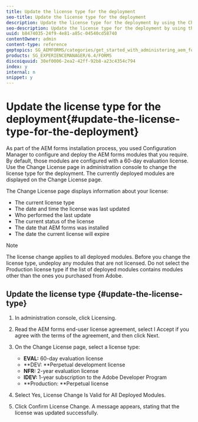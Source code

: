```yaml
---
title: Update the license type for the deployment
seo-title: Update the license type for the deployment
description: Update the license type for the deployment by using the Change License page in administration console.
seo-description: Update the license type for the deployment by using the Change License page in administration console.
uuid: b8474035-24f9-4e81-a85c-04540cd58740
contentOwner: admin
content-type: reference
geptopics: SG_AEMFORMS/categories/get_started_with_administering_aem_forms_on_jee
products: SG_EXPERIENCEMANAGER/6.4/FORMS
discoiquuid: 30ef0006-2ea2-42ff-92b8-a23c4354c794
index: y
internal: n
snippet: y
---
```


# Update the license type for the deployment{#update-the-license-type-for-the-deployment}

As part of the AEM forms installation process, you used Configuration Manager to configure and deploy the AEM forms modules that you require. By default, those modules are configured with a 60-day evaluation license. Use the Change License page in administration console to change the license type for the deployment. The currently deployed modules are displayed on the Change License page.

The Change License page displays information about your license:

* The current license type
* The date and time the license was last updated
* Who performed the last update
* The current status of the license
* The date that AEM forms was installed
* The date the current license will expire

>[!NOTE]
>
>The license change applies to all deployed modules. Before you change the license type, undeploy any modules that are not licensed. Do not select the Production license type if the list of deployed modules contains modules other than the ones you purchased from Adobe.

## Update the license type {#update-the-license-type}

1. In administration console, click Licensing.
1. Read the AEM forms end-user license agreement, select I Accept if you agree with the terms of the agreement, and then click Next.
1. On the Change License page, select a license type:

    * **EVAL:** 60-day evaluation license
    * **DEV: **Perpetual development license
    * **NFR:** 2-year evaluation license
    * **IDEV:** 1-year subscription to the Adobe Developer Program
    * **Production: **Perpetual license

1. Select Yes, License Change Is Valid for All Deployed Modules.
1. Click Confirm License Change. A message appears, stating that the license was updated successfully.

